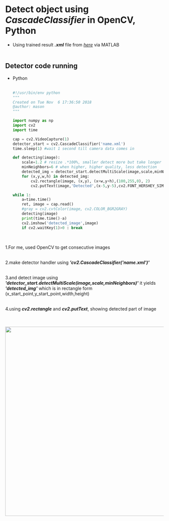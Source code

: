 # Detect object using _**CascadeClassifier**_ in OpenCV, Python
+ Using trained result _**.xml**_ file from [_here_](https://github.com/engcang/CascadeObjectDetector_MATLAB_Python/tree/master/Train_Detector_MATLAB) via MATLAB
</br></br>

## Detector code running
+ Python<br><br>
  ~~~python
  #!/usr/bin/env python
  """
  Created on Tue Nov  6 17:36:50 2018
  @author: mason
  """

  import numpy as np
  import cv2
  import time

  cap = cv2.VideoCapture(1)
  detector_start = cv2.CascadeClassifier('name.xml')
  time.sleep(1) #wait 1 second till camera data comes in

  def detecting(image):
      scale=1.2 # resize .*100%, smaller detect more but take longer
      minNeighbors=6 # when higher, higher quality, less detection
      detected_img = detector_start.detectMultiScale(image,scale,minNeighbors)
      for (x,y,w,h) in detected_img:
          cv2.rectangle(image, (x,y), (x+w,y+h),(100,255,0), 2)
          cv2.putText(image,'Detected',(x-5,y-5),cv2.FONT_HERSHEY_SIMPLEX,0.3,(100,255,0), 2)

  while 1:
      a=time.time()
      ret, image = cap.read()
      #gray = cv2.cvtColor(image, cv2.COLOR_BGR2GRAY)
      detecting(image)
      print(time.time()-a)    
      cv2.imshow('detected_image',image)
      if cv2.waitKey(1)>0 : break
  ~~~
<br>

1.For me, used OpenCV to get consecutive images <br><br>

2.make detector handler using _**'cv2.CascadeClassifier('name.xml')'**_ <br><br>

3.and detect image using _**'detector_start.detectMultiScale(image,scale,minNeighbors)'**_ it yields _**'detected_img'**_ which is in rectangle form (x_start_point,y_start_point,width,height) <br><br>

4.using _**cv2.rectangle**_ and _**cv2.putText**_, showing detected part of image <br><br><br>

  <p align="center">
  <img src="https://github.com/engcang/image-files/blob/master/opencv/detected_py.gif" width="600" hspace="0"/>
  </p></br>

